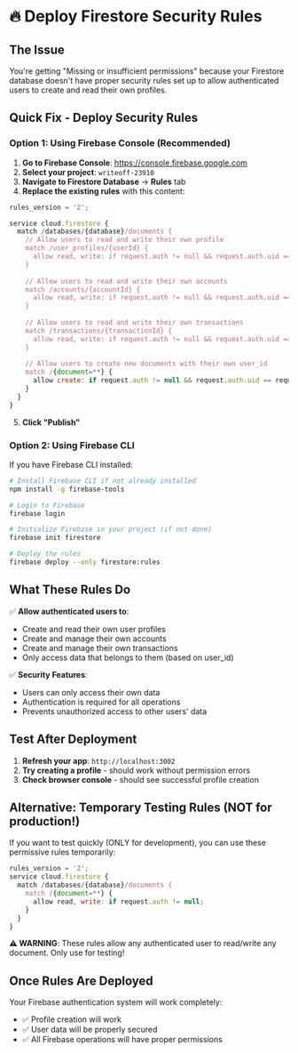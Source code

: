# 🔥 Deploy Firestore Security Rules

## The Issue
You're getting "Missing or insufficient permissions" because your Firestore database doesn't have proper security rules set up to allow authenticated users to create and read their own profiles.

## Quick Fix - Deploy Security Rules

### Option 1: Using Firebase Console (Recommended)

1. **Go to Firebase Console**: https://console.firebase.google.com
2. **Select your project**: `writeoff-23910`
3. **Navigate to Firestore Database** → **Rules** tab
4. **Replace the existing rules** with this content:

```javascript
rules_version = '2';

service cloud.firestore {
  match /databases/{database}/documents {
    // Allow users to read and write their own profile
    match /user_profiles/{userId} {
      allow read, write: if request.auth != null && request.auth.uid == userId;
    }
    
    // Allow users to read and write their own accounts
    match /accounts/{accountId} {
      allow read, write: if request.auth != null && request.auth.uid == resource.data.user_id;
    }
    
    // Allow users to read and write their own transactions
    match /transactions/{transactionId} {
      allow read, write: if request.auth != null && request.auth.uid == resource.data.user_id;
    }
    
    // Allow users to create new documents with their own user_id
    match /{document=**} {
      allow create: if request.auth != null && request.auth.uid == request.resource.data.user_id;
    }
  }
}
```

5. **Click "Publish"**

### Option 2: Using Firebase CLI

If you have Firebase CLI installed:

```bash
# Install Firebase CLI if not already installed
npm install -g firebase-tools

# Login to Firebase
firebase login

# Initialize Firebase in your project (if not done)
firebase init firestore

# Deploy the rules
firebase deploy --only firestore:rules
```

## What These Rules Do

✅ **Allow authenticated users to**:
- Create and read their own user profiles
- Create and manage their own accounts
- Create and manage their own transactions
- Only access data that belongs to them (based on user_id)

✅ **Security Features**:
- Users can only access their own data
- Authentication is required for all operations
- Prevents unauthorized access to other users' data

## Test After Deployment

1. **Refresh your app**: `http://localhost:3002`
2. **Try creating a profile** - should work without permission errors
3. **Check browser console** - should see successful profile creation

## Alternative: Temporary Testing Rules (NOT for production!)

If you want to test quickly (ONLY for development), you can use these permissive rules temporarily:

```javascript
rules_version = '2';
service cloud.firestore {
  match /databases/{database}/documents {
    match /{document=**} {
      allow read, write: if request.auth != null;
    }
  }
}
```

**⚠️ WARNING**: These rules allow any authenticated user to read/write any document. Only use for testing!

## Once Rules Are Deployed

Your Firebase authentication system will work completely:
- ✅ Profile creation will work
- ✅ User data will be properly secured
- ✅ All Firebase operations will have proper permissions


